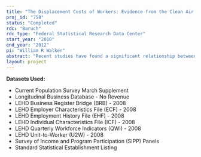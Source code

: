 ```yaml
---
title: "The Displacement Costs of Workers: Evidence from the Clean Air Act Amendments and the LEHD"
proj_id: "758"
status: "Completed"
rdc: "Baruch"
rdc_type: "Federal Statistical Research Data Center"
start_year: "2010"
end_year: "2012"
pi: "William R Walker"
abstract: "Recent studies have found a significant relationship between environmental regulation and job loss. However, little is known about those affected by regulation induced job separation, including the significant costs incurred by those displaced. Several authors, including the EPA, have stressed the importance of accounting for adjustment costs of environmental mandates. However, little work has been done in this area, mostly as a result of limitations involving data. I plan to use the very rich administrative data of the Longitudinal Employer-Household Dynamics file to explore transitional impacts of the Clean Air Act Amendments of the 1990's. With the data, I will be able to provide robust estimates as to unemployment duration and long term earnings losses associated with increased air quality mandates. The richness of the data also allows me to examine whether regulation induces job transfer within or across industries. This project will provide the first estimates as to the adjustment costs associated with transitioning into a more stringent environmental regime. "
layout: project
---
```


**Datasets Used:**

  - Current Population Survey March Supplement 
  - Longitudinal Business Database - No Revenue 
  - LEHD Business Register Bridge (BRB) - 2008 
  - LEHD Employer Characteristics File (ECF) - 2008 
  - LEHD Employment History File (EHF) - 2008 
  - LEHD Individual Characteristics File (ICF) - 2008 
  - LEHD Quarterly Workforce Indicators (QWI) - 2008 
  - LEHD Unit-to-Worker (U2W) - 2008 
  - Survey of Income and Program Participation (SIPP) Panels 
  - Standard Statistical Establishment Listing 

